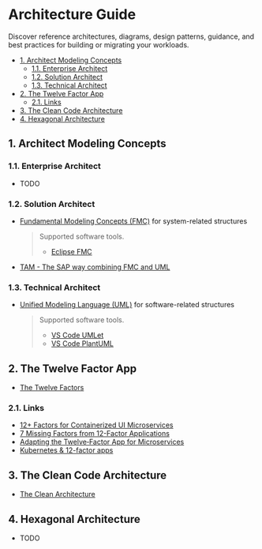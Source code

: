 # Architecture Guide

Discover reference architectures, diagrams, design patterns, guidance, and best practices for building or migrating your workloads.

- [1. Architect Modeling Concepts](#1-architect-modeling-concepts)
  - [1.1. Enterprise Architect](#11-enterprise-architect)
  - [1.2. Solution Architect](#12-solution-architect)
  - [1.3. Technical Architect](#13-technical-architect)
- [2. The Twelve Factor App](#2-the-twelve-factor-app)
  - [2.1. Links](#21-links)
- [3. The Clean Code Architecture](#3-the-clean-code-architecture)
- [4. Hexagonal Architecture](#4-hexagonal-architecture)

## 1. Architect Modeling Concepts

### 1.1. Enterprise Architect

- TODO

### 1.2. Solution Architect

- [Fundamental Modeling Concepts (FMC)](http://www.fmc-modeling.org/home) for system-related structures
  > Supported software tools.
  >
  > - [Eclipse FMC](https://www.eclipse.org/fmc/)
  >
- [TAM - The SAP way combining FMC and UML](http://www.fmc-modeling.org/fmc-and-tam)

### 1.3. Technical Architect

- [Unified Modeling Language (UML)](https://www.uml.org/) for software-related structures
  > Supported software tools.
  >
  > - [VS Code UMLet](https://marketplace.visualstudio.com/items?itemName=TheUMLetTeam.umlet)
  > - [VS Code PlantUML](https://marketplace.visualstudio.com/items?itemName=jebbs.plantuml)

## 2. The Twelve Factor App

- [The Twelve Factors](https://12factor.net/)

### 2.1. Links

- [12+ Factors for Containerized UI Microservices](https://www.ibm.com/cloud/blog/12-plus-factors-for-containerized-ui-microservices)
- [7 Missing Factors from 12-Factor Applications](https://www.ibm.com/cloud/blog/7-missing-factors-from-12-factor-applications)
- [Adapting the Twelve‑Factor App for Microservices](https://www.nginx.com/blog/microservices-reference-architecture-nginx-twelve-factor-app/)
- [Kubernetes & 12-factor apps](https://medium.com/ibm-cloud/kubernetes-12-factor-apps-555a9a308caf)

## 3. The Clean Code Architecture

- [The Clean Architecture](https://blog.cleancoder.com/uncle-bob/2012/08/13/the-clean-architecture.html)

## 4. Hexagonal Architecture

- TODO
